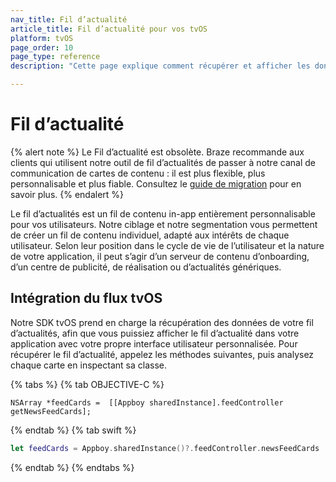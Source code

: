 ```yaml
---
nav_title: Fil d’actualité
article_title: Fil d’actualité pour vos tvOS
platform: tvOS
page_order: 10
page_type: reference
description: "Cette page explique comment récupérer et afficher les données du fil d’actualités dans votre application tvOS."

---
```


# Fil d’actualité

{% alert note %}
Le Fil d’actualité est obsolète. Braze recommande aux clients qui utilisent notre outil de fil d’actualités de passer à notre canal de communication de cartes de contenu : il est plus flexible, plus personnalisable et plus fiable. Consultez le [guide de migration]({{site.baseurl}}/user_guide/message_building_by_channel/content_cards/migrating_from_news_feed/) pour en savoir plus.
{% endalert %}

Le fil d’actualités est un fil de contenu in-app entièrement personnalisable pour vos utilisateurs. Notre ciblage et notre segmentation vous permettent de créer un fil de contenu individuel, adapté aux intérêts de chaque utilisateur. Selon leur position dans le cycle de vie de l’utilisateur et la nature de votre application, il peut s’agir d’un serveur de contenu d’onboarding, d’un centre de publicité, de réalisation ou d’actualités génériques.

## Intégration du flux tvOS

Notre SDK tvOS prend en charge la récupération des données de votre fil d’actualités, afin que vous puissiez afficher le fil d’actualité dans votre application avec votre propre interface utilisateur personnalisée. Pour récupérer le fil d’actualité, appelez les méthodes suivantes, puis analysez chaque carte en inspectant sa classe.

{% tabs %}
{% tab OBJECTIVE-C %}

```objc
NSArray *feedCards =  [[Appboy sharedInstance].feedController getNewsFeedCards];
```

{% endtab %}
{% tab swift %}

```swift
let feedCards = Appboy.sharedInstance()?.feedController.newsFeedCards
```

{% endtab %}
{% endtabs %}
